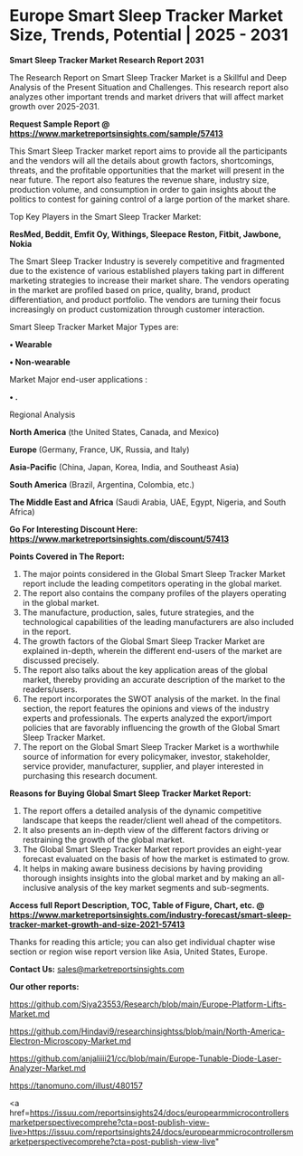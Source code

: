 # Europe Smart Sleep Tracker Market Size, Trends, Potential | 2025 - 2031

<strong>Smart Sleep Tracker Market Research Report 2031</strong>

The Research Report on Smart Sleep Tracker Market is a Skillful and Deep Analysis of the Present Situation and Challenges. This research report also analyzes other important trends and market drivers that will affect market growth over 2025-2031.

<strong>Request Sample Report @ <a href=https://www.marketreportsinsights.com/sample/57413>https://www.marketreportsinsights.com/sample/57413</a></strong>

This Smart Sleep Tracker market report aims to provide all the participants and the vendors will all the details about growth factors, shortcomings, threats, and the profitable opportunities that the market will present in the near future. The report also features the revenue share, industry size, production volume, and consumption in order to gain insights about the politics to contest for gaining control of a large portion of the market share.

Top Key Players in the Smart Sleep Tracker Market:

<strong>ResMed, Beddit, Emfit Oy, Withings, Sleepace Reston, Fitbit, Jawbone, Nokia</strong>

The Smart Sleep Tracker Industry is severely competitive and fragmented due to the existence of various established players taking part in different marketing strategies to increase their market share. The vendors operating in the market are profiled based on price, quality, brand, product differentiation, and product portfolio. The vendors are turning their focus increasingly on product customization through customer interaction.

Smart Sleep Tracker Market Major Types are:

<strong>• Wearable

• Non-wearable</strong>

Market Major end-user applications :

<strong>• .</strong>

Regional Analysis

</u><strong><b>North America</b></strong> (the United States, Canada, and Mexico)

<strong><b>Europe </b></strong>(Germany, France, UK, Russia, and Italy)

<strong><b>Asia-Pacific</b></strong> (China, Japan, Korea, India, and Southeast Asia)

<strong><b>South America</b></strong> (Brazil, Argentina, Colombia, etc.)

<strong><b>The Middle East and Africa</b></strong> (Saudi Arabia, UAE, Egypt, Nigeria, and South Africa)

<strong>Go For Interesting Discount Here: <a href=https://www.marketreportsinsights.com/discount/57413>https://www.marketreportsinsights.com/discount/57413</a></strong>

<strong>Points Covered in The Report:</strong>
<ol>
  <li>The major points considered in the Global Smart Sleep Tracker Market report include the leading competitors operating in the global market.</li>
  <li>The report also contains the company profiles of the players operating in the global market.</li>
  <li>The manufacture, production, sales, future strategies, and the technological capabilities of the leading manufacturers are also included in the report.</li>
  <li>The growth factors of the Global Smart Sleep Tracker Market are explained in-depth, wherein the different end-users of the market are discussed precisely.</li>
  <li>The report also talks about the key application areas of the global market, thereby providing an accurate description of the market to the readers/users.</li>
  <li>The report incorporates the SWOT analysis of the market. In the final section, the report features the opinions and views of the industry experts and professionals. The experts analyzed the export/import policies that are favorably influencing the growth of the Global Smart Sleep Tracker Market.</li>
  <li>The report on the Global Smart Sleep Tracker Market is a worthwhile source of information for every policymaker, investor, stakeholder, service provider, manufacturer, supplier, and player interested in purchasing this research document.</li>
</ol>
<strong>Reasons for Buying Global Smart Sleep Tracker Market Report:</strong>

<ol>
  <li>The report offers a detailed analysis of the dynamic competitive landscape that keeps the reader/client well ahead of the competitors.</li>
  <li>It also presents an in-depth view of the different factors driving or restraining the growth of the global market.</li>
  <li>The Global Smart Sleep Tracker Market report provides an eight-year forecast evaluated on the basis of how the market is estimated to grow.</li>
  <li>It helps in making aware business decisions by having providing thorough insights insights into the global market and by making an all-inclusive analysis of the key market segments and sub-segments.</li>
</ol>
<strong>Access full Report Description, TOC, Table of Figure, Chart, etc. @ <a href=https://www.marketreportsinsights.com/industry-forecast/smart-sleep-tracker-market-growth-and-size-2021-57413>https://www.marketreportsinsights.com/industry-forecast/smart-sleep-tracker-market-growth-and-size-2021-57413</a></strong>


Thanks for reading this article; you can also get individual chapter wise section or region wise report version like Asia, United States, Europe.

<strong>Contact Us:</strong>
sales@marketreportsinsights.com

<strong>Our other reports:</strong>

<a href=https://github.com/Siya23553/Research/blob/main/Europe-Platform-Lifts-Market.md>https://github.com/Siya23553/Research/blob/main/Europe-Platform-Lifts-Market.md</a>

<a href=https://github.com/Hindavi9/researchinsightss/blob/main/North-America-Electron-Microscopy-Market.md>https://github.com/Hindavi9/researchinsightss/blob/main/North-America-Electron-Microscopy-Market.md</a>

<a href=https://github.com/anjaliiii21/cc/blob/main/Europe-Tunable-Diode-Laser-Analyzer-Market.md>https://github.com/anjaliiii21/cc/blob/main/Europe-Tunable-Diode-Laser-Analyzer-Market.md</a>

<a href=https://tanomuno.com/illust/480157>https://tanomuno.com/illust/480157</a>

<a href=https://issuu.com/reportsinsights24/docs/europearmmicrocontrollersmarketperspectivecomprehe?cta=post-publish-view-live>https://issuu.com/reportsinsights24/docs/europearmmicrocontrollersmarketperspectivecomprehe?cta=post-publish-view-live</a>"
